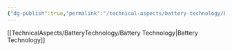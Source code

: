 ```yaml
---
{"dg-publish":true,"permalink":"/technical-aspects/battery-technology/battery-technology-branches/range-vs-performance/"}
---
```


[[TechnicalAspects/BatteryTechnology/Battery Technology\|Battery Technology]]
